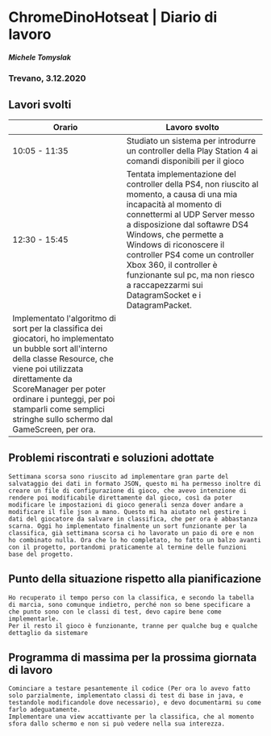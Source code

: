

# ChromeDinoHotseat | Diario di lavoro
##### Michele Tomyslak
### Trevano, 3.12.2020

## Lavori svolti


|Orario        |Lavoro svolto                 |
|--------------|------------------------------|
|10:05 - 11:35   | Studiato un sistema per introdurre un controller della Play Station 4 ai comandi disponibili per il gioco|
|12:30 - 15:45| Tentata implementazione del controller della PS4, non riuscito al momento, a causa di una mia incapacità al momento di connettermi al UDP Server messo a disposizione dal softawre DS4 Windows, che permette a Windows di riconoscere il controller PS4 come un controller Xbox 360, il controller è funzionante sul pc, ma non riesco a  raccapezzarmi sui DatagramSocket e i DatagramPacket.
Implementato l'algoritmo di sort per la classifica dei giocatori, ho implementato un bubble sort all'interno della classe Resource, che viene poi utilizzata direttamente da ScoreManager per poter ordinare i punteggi, per poi stamparli come semplici stringhe sullo schermo dal GameScreen, per ora. |


##  Problemi riscontrati e soluzioni adottate
	Settimana scorsa sono riuscito ad implementare gran parte del salvataggio dei dati in formato JSON, questo mi ha permesso inoltre di creare un file di configurazione di gioco, che avevo intenzione di rendere poi modificabile direttamente dal gioco, così da poter modificare le impostazioni di gioco generali senza dover andare a modificare il file json a mano. Questo mi ha aiutato nel gestire i dati del giocatore da salvare in classifica, che per ora è abbastanza scarna. Oggi ho implementato finalmente un sort funzionante per la classifica, già settimana scorsa ci ho lavorato un paio di ore e non ho combinato nulla. Ora che lo ho completato, ho fatto un balzo avanti con il progetto, portandomi praticamente al termine delle funzioni base del progetto.
	
	
	

##  Punto della situazione rispetto alla pianificazione
	Ho recuperato il tempo perso con la classifica, e secondo la tabella di marcia, sono comunque indietro, perché non so bene specificare a che punto sono con le classi di test, devo capire bene come implementarle.
	Per il resto il gioco è funzionante, tranne per qualche bug e qualche dettaglio da sistemare


## Programma di massima per la prossima giornata di lavoro
	
	Cominciare a testare pesantemente il codice (Per ora lo avevo fatto solo parzialmente, implementato classi di test di base in java, e testandole modificandole dove necessario), e devo documentarmi su come farlo adeguatamente.
	Implementare una view accattivante per la classifica, che al momento sfora dallo schermo e non si può vedere nella sua interezza.